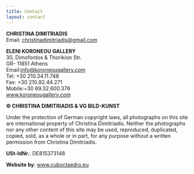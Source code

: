 ```yaml
---
title: Contact
layout: contact
---
```

**CHRISTINA DIMITRIADIS**  
Email: christinadimitriadis@gmail.com  

**ELENI KORONEOU GALLERY**  
30, Dimofontos & Thorikion Str.  
GR- 11851 Athens  
Email:info@koroneougallery.com  
Tel: +30 210.34.11.748  
Fax: +30 210.92.44.271  
Mobile:+30 69.32.600.376  
www.koroneougallery.com  

**© CHRISTINA DIMITRIADIS & VG BILD-KUNST**

Under the protection of German copyright laws, all photographs on this site are international property of Christina Dimitriadis. Neither the photographs nor any other content of this site may be used, reproduced, duplicated, copied, sold, as a whole or in part, for any purpose without a written permission from Christina Dimitriadis.

**USt-IdNr.**: DE815373148

**Website by**: www.cuboctaedro.eu

